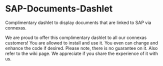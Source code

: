 # SAP-Documents-Dashlet
Complimentary dashlet to display documents that are linked to SAP via connexas. 

We are proud to offer this complimentary dashlet to all our connexas customers! You are allowed to install and use it. You even can change and enhance the code if desired. Please note, there is no guarantee on it. Also refer to the wiki page. We appreciate if you share the experience of it with us.
